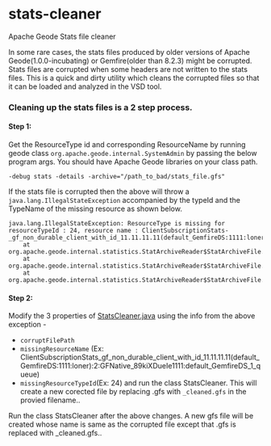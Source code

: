 # stats-cleaner
Apache Geode Stats file cleaner

In some rare cases, the stats files produced by older versions of Apache Geode(1.0.0-incubating) or Gemfire(older than 8.2.3) might be corrupted.
Stats files are corrupted when some headers are not written to the stats files. This is a quick and dirty utility which cleans the corrupted files so that it can be loaded and analyzed in the VSD tool. 

### Cleaning up the stats files is a 2 step process.

#### Step 1:
Get the ResourceType id and corresponding ResourceName by running geode class `org.apache.geode.internal.SystemAdmin` by passing  the below program args. You should have Apache Geode libraries on your class path. 

```
-debug stats -details -archive="/path_to_bad/stats_file.gfs"
```
If the stats file is corrupted then the above will throw a `java.lang.IllegalStateException` accompanied by the typeId and the TypeName of the missing resource  as shown below.
```
java.lang.IllegalStateException: ResourceType is missing for resourceTypeId : 24, resource name : ClientSubscriptionStats-_gf_non_durable_client_with_id_11.11.11.11(default_GemfireDS:1111:loner):2:GFNative_89kiXDueIe1111:default_GemfireDS_1_queue
	at org.apache.geode.internal.statistics.StatArchiveReader$StatArchiveFile.readResourceInstanceCreateToken(StatArchiveReader.java:3234)
	at org.apache.geode.internal.statistics.StatArchiveReader$StatArchiveFile.readToken(StatArchiveReader.java:3396)
	at org.apache.geode.internal.statistics.StatArchiveReader$StatArchiveFile.update(StatArchiveReader.java:2955)
  ```

#### Step 2:
Modify the 3 properties of [StatsCleaner.java](https://github.com/smanvi-pivotal/stats-cleaner/blob/master/src/main/java/StatsCleaner.java#L13) using the info from the above exception - 
* `corruptFilePath`
* `missingResourceName` (Ex: ClientSubscriptionStats_gf_non_durable_client_with_id_11.11.11.11(default_GemfireDS:1111:loner):2:GFNative_89kiXDueIe1111:default_GemfireDS_1_queue)
* `missingResourceTypeId`(Ex: 24) and run the class StatsCleaner. This will create a new corected file by replacing .gfs with `_cleaned.gfs` in the provied filename..

Run the class StatsCleaner after the above changes. A new gfs file will be created whose name is same as the corrupted file except that .gfs is replaced with _cleaned.gfs..

